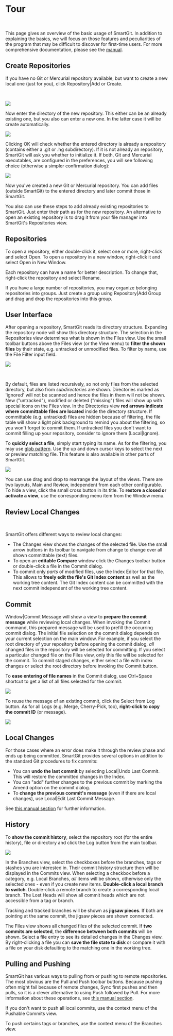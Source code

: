 # Tour

 

This page gives an overview of the basic usage of SmartGit. In addition
to explaining the basics, we will focus on those features and
peculiarities of the program that may be difficult to discover for
first-time users. For more comprehensive documentation, please see the
[manual](.md).

## Create Repositories

If you have no Git or Mercurial repository available, but want to create
a new local one (just for you), click Repository\|Add or Create.

 

![](attachments/31195269/31195273.png)

Now enter the directory of the new repository. This either can be an
already existing one, but you also can enter a new one. In the latter
case it will be create automatically.

![](attachments/31195269/31195274.png)

Clicking OK will check whether the entered directory is already a
repository (contains either a .git or .hg subdirectory). If it is not
already an repository, SmartGit will ask you whether to initialize it.
If both, Git and Mercurial executables, are configured in the
preferences, you will see following choice (otherwise a simpler
confirmation dialog):

![](attachments/31195269/31195275.png)

Now you've created a new Git or Mercurial repository. You can add files
(outside SmartGit) to the entered directory and later commit those in
SmartGit.

You also can use these steps to add already existing repositories to
SmartGit. Just enter their path as for the new repository. An
alternative to open an existing repository is to drag it from your file
manager into SmartGit's Repositories view.

## Repositories

To open a repository, either double-click it, select one or more,
right-click and select Open. To open a repository in a new window,
right-click it and select Open in New Window.

Each repository can have a name for better description. To change that,
right-click the repository and select Rename.

If you have a large number of repositories, you may organize belonging
repositories into groups. Just create a group using Repository\|Add
Group and drag and drop the repositories into this group.

## User Interface

After opening a repository, SmartGit reads its directory structure.
Expanding the repository node will show this directory structure. The
selection in the Repositories view determines what is shown in the Files
view. Use the small toolbar buttons above the Files view (or the View
menu) to **filter the shown files** by their state, e.g. untracked or
unmodified files. To filter by name, use the File Filter input field.

![](attachments/31195269/31195270.png)

 

By default, files are listed recursively, so not only files from the
selected directory, but also from *subdirectories* are shown.
Directories marked as 'ignored' will not be scanned and hence the files
in them will not be shown. New ("untracked"), modified or deleted
("missing") files will show up with special icons on the Files view. In
the Directories view **red arrows indicate where committable files are
located** inside the directory structure. If committable (e.g.
untracked) files are hidden because of filtering, the file table will
show a light pink background to remind you about the filtering, so you
won't forget to commit them. If untracked files you don't want to commit
filling up your repository, consider to ignore them (Local\|Ignore).

To **quickly select a file**, simply start typing its name. As for the
filtering, you may use [glob pattern](http://en.wikipedia.org/wiki/Glob_(programming)). Use the up
and down cursor keys to select the next or preview matching file. This
feature is also available in other parts of SmartGit.

![](attachments/31195269/31195272.png)

You can use drag and drop to rearrange the layout of the views. There
are two layouts, Main and Review, independent from each other
configurable. To hide a view, click the small cross button in its title.
To **restore a closed or activate a view**, use the corresponding menu
item from the Window menu.

## Review Local Changes

 

SmartGit offers different ways to review local changes:

-   The Changes view shows the changes of the selected file. Use the
    small arrow buttons in its toolbar to navigate from change to change
    over all shown committable (text) files.
-   To open an **editable Compare** window click the Changes toolbar
    button or double-click a file in the Commit dialog.
-   To commit only *parts* of modified files, use the Index Editor for
    that file. This allows to **freely edit the file's Git Index
    content** as well as the working tree content. The Git Index content
    can be committed with the next commit independent of the working
    tree content.

## Commit

Window\|Commit Message will show a view to **prepare the commit
message** while reviewing local changes. When invoking the Commit
command, this prepared message will be used to prefill the occurring
commit dialog. The initial file selection on the commit dialog depends
on your current selection on the main window. For example, if you select
the root directory of your repository before opening the commit dialog,
*all* changed files in the repository will be selected for committing.
If you select a particular changed file on the Files view, only this
file will be selected for the commit. To commit staged changes, either
select a file with index changes or select the root directory before
invoking the Commit button.

To **ease entering of file names** in the Commit dialog, use Ctrl+Space
shortcut to get a list of all files selected for the commit.

![](attachments/31195269/31195277.png)

To reuse the message of an existing commit, click the Select from Log
button. As for all Logs (e.g. Merge, Cherry-Pick, too), **right-click to
copy the commit ID** (or message).

![](attachments/31195269/31195276.png)

## Local Changes

For those cases where an error does make it through the review phase and
ends up being committed, SmartGit provides several options in addition
to the standard Git procedures to fix commits:

-   You can **undo the last commit** by selecting Local\|Undo Last
    Commit. This will restore the committed changes in the Index.
-   You can "add" further changes to the previous commit by marking the
    Amend option on the commit dialog.
-   To **change the previous commit's message** (even if there are local
    changes), use Local\|Edit Last Commit Message.

See [this manual section](Local-Operations-on-the-Working-Tree.md) for
further information.

## History

To **show the commit history**, select the repository root (for the
entire history), file or directory and click the Log button from the
main toolbar.

![](attachments/31195269/31195271.png)

In the Branches view, select the checkboxes before the branches, tags or
stashes you are interested in. Their commit history structure then will
be displayed in the Commits view. When selecting a checkbox before a
category, e.g. Local Branches, *all* items will be shown, otherwise only
the selected ones - even if you create new items. **Double-click a local
branch to switch**. Double-click a remote branch to create a
corresponding local branch. The Lost Heads will show all commit heads
which are not accessible from a tag or branch.

Tracking and tracked branches will be shown as **jigsaw pieces**. If
both are pointing at the same commit, the jigsaw pieces are shown
connected.

The Files view shows all changed files of the selected commit. If **two
commits are selected**, the **difference between both commits** will be
shown. Select a file entry to see its detailed changes in the Changes
view. By right-clicking a file you can **save the file state to disk**
or compare it with a file on your disk defaulting to the matching one in
the working tree.

## Pulling and Pushing

SmartGit has various ways to pulling from or pushing to remote
repositories. The most obvious are the Pull and Push toolbar buttons.
Because pushing often might fail because of remote changes, Sync first
pushes and then pulls, so it is a clever alternative to using Push
followed by Pull. For more information about these operations, see [this manual section](Synchronizing-with-Remote-Repositories.md).

If you don't want to push all local commits, use the context menu of the
Pushable Commits view.

To push certains tags or branches, use the context menu of the Branches
view.


